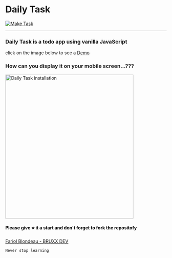 # Daily Task

<a href="https://tasksmaker.netlify.app/">
  <img src="https://user-images.githubusercontent.com/81830567/179758702-19beafb4-9b91-4c7a-8c2b-dacd4589ad6d.png" alt="Make Task">
</a>

<hr />


### Daily Task is a todo app using vanilla JavaScript

click on the image below to see a <a href="https://tasksmaker.netlify.app/">Demo</a>

<h3>How can you display it on your mobile screen...???</h3>

<a>
  <img src="https://user-images.githubusercontent.com/81830567/180027117-8f2b586f-831b-4efe-8a10-ab9d788c91c8.PNG" alt="Daily Task installation" width="400" height="450">
</a>



<h4 style="color: #000000;"> Please give ⭐ it a start and don't forget to fork the repositofy</h4>

<a href="https://github.com/bruxx-6243">Fariol Blondeau - BRUXX DEV</a>

`Never stop learning`
